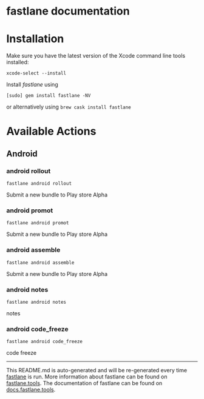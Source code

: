 fastlane documentation
================
# Installation

Make sure you have the latest version of the Xcode command line tools installed:

```
xcode-select --install
```

Install _fastlane_ using
```
[sudo] gem install fastlane -NV
```
or alternatively using `brew cask install fastlane`

# Available Actions
## Android
### android rollout
```
fastlane android rollout
```
Submit a new bundle to Play store Alpha
### android promot
```
fastlane android promot
```
Submit a new bundle to Play store Alpha
### android assemble
```
fastlane android assemble
```
Submit a new bundle to Play store Alpha
### android notes
```
fastlane android notes
```
notes
### android code_freeze
```
fastlane android code_freeze
```
code freeze

----

This README.md is auto-generated and will be re-generated every time [fastlane](https://fastlane.tools) is run.
More information about fastlane can be found on [fastlane.tools](https://fastlane.tools).
The documentation of fastlane can be found on [docs.fastlane.tools](https://docs.fastlane.tools).
